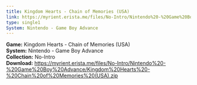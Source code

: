 ```yaml
---
title: Kingdom Hearts - Chain of Memories (USA)
link: https://myrient.erista.me/files/No-Intro/Nintendo%20-%20Game%20Boy%20Advance/Kingdom%20Hearts%20-%20Chain%20of%20Memories%20(USA).zip
type: single1
System: Nintendo - Game Boy Advance
---
```

<b>Game:</b> Kingdom Hearts - Chain of Memories (USA)<br>
<b>System:</b> Nintendo - Game Boy Advance<br>
<b>Collection:</b> No-Intro<br>
<b>Download:</b> https://myrient.erista.me/files/No-Intro/Nintendo%20-%20Game%20Boy%20Advance/Kingdom%20Hearts%20-%20Chain%20of%20Memories%20(USA).zip